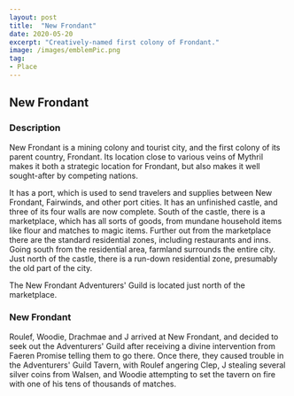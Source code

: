 ```yaml
---
layout: post
title:  "New Frondant"
date: 2020-05-20
excerpt: "Creatively-named first colony of Frondant."
image: /images/emblemPic.png
tag:
- Place
---
```


## New Frondant

### Description

New Frondant is a mining colony and tourist city, and the first colony of its parent country, Frondant. Its location close to various veins of Mythril makes it both a strategic location for Frondant, but also makes it well sought-after by competing nations. 

It has a port, which is used to send travelers and supplies between New Frondant, Fairwinds, and other port cities. It has an unfinished castle, and three of its four walls are now complete. South of the castle, there is a marketplace, which has all sorts of goods, from mundane household items like flour and matches to magic items. Further out from the marketplace there are the standard residential zones, including restaurants and inns. Going south from the residential area, farmland surrounds the entire city. Just north of the castle, there is a run-down residential zone, presumably the old part of the city.

The New Frondant Adventurers' Guild is located just north of the marketplace.

### New Frondant

Roulef, Woodie, Drachmae and J arrived at New Frondant, and decided to seek out the Adventurers' Guild after receiving a divine intervention from Faeren Promise telling them to go there. Once there, they caused trouble in the Adventurers' Guild Tavern, with Roulef angering Clep, J stealing several silver coins from Walsen, and Woodie attempting to set the tavern on fire with one of his tens of thousands of matches.
